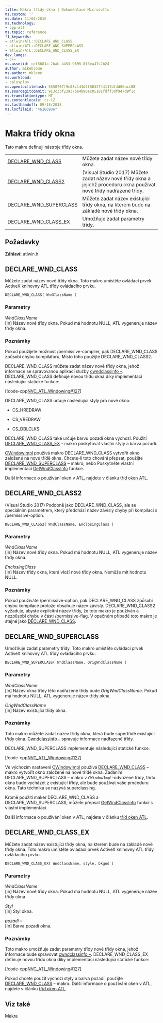 ```yaml
---
title: Makra třídy okna | Dokumentace Microsoftu
ms.custom: ''
ms.date: 11/04/2016
ms.technology:
- cpp-atl
ms.topic: reference
f1_keywords:
- atlwin/ATL::DECLARE_WND_CLASS
- atlwin/ATL::DECLARE_WND_SUPERCLASS
- atlwin/ATL::DECLARE_WND_CLASS_EX
dev_langs:
- C++
ms.assetid: ce18681a-2bab-4453-9895-0f3ea47c2b24
author: mikeblome
ms.author: mblome
ms.workload:
- cplusplus
ms.openlocfilehash: 5650707f9c08c144d2f5832744117dfdd06acc08
ms.sourcegitcommit: 913c3bf23937b64b90ac05181fdff3df947d9f1c
ms.translationtype: MT
ms.contentlocale: cs-CZ
ms.lasthandoff: 09/18/2018
ms.locfileid: "46106906"
---
```

# <a name="window-class-macros"></a>Makra třídy okna

Tato makra definují nástroje třídy okna.

|||
|-|-|
|[DECLARE_WND_CLASS](#declare_wnd_class)|Můžete zadat název nové třídy okna.|
|[DECLARE_WND_CLASS2](#declare_wnd_class2)|(Visual Studio 2017) Můžete zadat název nové třídy okna a jejichž proceduru okna používat nové třídy nadřazené třídy.|
|[DECLARE_WND_SUPERCLASS](#declare_wnd_superclass)|Můžete zadat název existující třídy okna, na kterém bude na základě nové třídy okna.|
|[DECLARE_WND_CLASS_EX](#declare_wnd_class_ex)|Umožňuje zadat parametry třídy.|  

## <a name="requirements"></a>Požadavky

**Záhlaví:** atlwin.h

##  <a name="declare_wnd_class"></a>  DECLARE_WND_CLASS

Můžete zadat název nové třídy okna. Toto makro umístěte ovládací prvek ActiveX knihovny ATL třídy ovládacího prvku.

```
DECLARE_WND_CLASS( WndClassName )
```

### <a name="parameters"></a>Parametry

*WndClassName*<br/>
[in] Název nové třídy okna. Pokud má hodnotu NULL, ATL vygeneruje název třídy okna.

### <a name="remarks"></a>Poznámky

Pokud použijete možnost /permissive-compiler, pak DECLARE_WND_CLASS způsobí chybu kompilátoru; Místo toho použijte DECLARE_WND_CLASS2.

DECLARE_WND_CLASS můžete zadat název nové třídy okna, jehož informace se spravovanou aplikací služby [cwndclassinfo –](cwndclassinfo-class.md). DECLARE_WND_CLASS definuje novou třídu okna díky implementaci následující statické funkce:

[!code-cpp[NVC_ATL_Windowing#127](../../atl/codesnippet/cpp/window-class-macros_1.cpp)]

DECLARE_WND_CLASS určuje následující styly pro nové okno:

- CS_HREDRAW

- CS_VREDRAW

- CS_DBLCLKS

DECLARE_WND_CLASS také určuje barvu pozadí okna výchozí. Použití [DECLARE_WND_CLASS_EX](#declare_wnd_class_ex) – makro poskytovat vlastní styly a barva pozadí.

[CWindowImpl](cwindowimpl-class.md) používá makro DECLARE_WND_CLASS vytvořit okno založené na nové třídě okna. Chcete-li toto chování přepsat, použijte [DECLARE_WND_SUPERCLASS](#declare_wnd_superclass) – makro, nebo Poskytněte vlastní implementaci [GetWndClassInfo](cwindowimpl-class.md#getwndclassinfo) funkce.  

Další informace o používání oken v ATL, najdete v článku [tříd oken ATL](../../atl/atl-window-classes.md).  

##  <a name="declare_wnd_class2"></a>  DECLARE_WND_CLASS2

(Visual Studio 2017) Podobně jako DECLARE_WND_CLASS, ale se speciálním parametrem, který předchází název závislý chyby při kompilaci s /permissive-option.

```
DECLARE_WND_CLASS2( WndClassName, EnclosingClass )
```

### <a name="parameters"></a>Parametry

*WndClassName*<br/>
[in] Název nové třídy okna. Pokud má hodnotu NULL, ATL vygeneruje název třídy okna. 

*EnclosingClass*<br/>
[in] Název třídy okna, která vloží nové třídy okna. Nemůže mít hodnotu NULL.

### <a name="remarks"></a>Poznámky

Pokud používáte /permissive-option, pak DECLARE_WND_CLASS způsobí chybu kompilace protože obsahuje název závislý. DECLARE_WND_CLASS2 vyžaduje, abyste explicitní název třídy, že toto makro je používán a nezpůsobí chybu v části /permissive-flag.
V opačném případě toto makro je stejné jako [DECLARE_WND_CLASS](#declare_wnd_class).

##  <a name="declare_wnd_superclass"></a>  DECLARE_WND_SUPERCLASS

Umožňuje zadat parametry třídy. Toto makro umístěte ovládací prvek ActiveX knihovny ATL třídy ovládacího prvku.

```
DECLARE_WND_SUPERCLASS( WndClassName, OrigWndClassName )
```

### <a name="parameters"></a>Parametry

*WndClassName*<br/>
[in] Název okna třídy této nadřazené třídy bude *OrigWndClassName*. Pokud má hodnotu NULL, ATL vygeneruje název třídy okna.

*OrigWndClassName*<br/>
[in] Název existující třídy okna.

### <a name="remarks"></a>Poznámky

Toto makro můžete zadat název třídy okna, která bude supertřídě existující třídy okna. [Cwndclassinfo –](cwndclassinfo-class.md) spravuje informace nadřazené třídy.

DECLARE_WND_SUPERCLASS implementuje následující statické funkce:

[!code-cpp[NVC_ATL_Windowing#127](../../atl/codesnippet/cpp/window-class-macros_1.cpp)]

Ve výchozím nastavení [CWindowImpl](cwindowimpl-class.md) používá [DECLARE_WND_CLASS](#declare_wnd_class) – makro vytvořit okno založené na nové třídě okna. Zadáním DECLARE_WND_SUPERCLASS – makro v `CWindowImpl`-odvozené třídy, třídu okna bude vycházet z existující třídy, ale bude používat vaše proceduru okna. Tato technika se nazývá superclassing.

Kromě použití maker DECLARE_WND_CLASS a DECLARE_WND_SUPERCLASS, můžete přepsat [GetWndClassInfo](cwindowimpl-class.md#getwndclassinfo) funkci s vlastní implementaci.  

Další informace o používání oken v ATL, najdete v článku [tříd oken ATL](../../atl/atl-window-classes.md).

##  <a name="declare_wnd_class_ex"></a>  DECLARE_WND_CLASS_EX

Můžete zadat název existující třídy okna, na kterém bude na základě nové třídy okna. Toto makro umístěte ovládací prvek ActiveX knihovny ATL třídy ovládacího prvku.

```
DECLARE_WND_CLASS_EX( WndClassName, style, bkgnd )
```

### <a name="parameters"></a>Parametry

*WndClassName*<br/>
[in] Název nové třídy okna. Pokud má hodnotu NULL, ATL vygeneruje název třídy okna.

*Styl*<br/>
[in] Styl okna.

*pozadí –*<br/>
[in] Barva pozadí okna.

### <a name="remarks"></a>Poznámky

Toto makro umožňuje zadat parametry třídy nové třídy okna, jehož informace bude spravovat [cwndclassinfo –](cwndclassinfo-class.md). DECLARE_WND_CLASS_EX definuje novou třídu okna díky implementaci následující statické funkce:

[!code-cpp[NVC_ATL_Windowing#127](../../atl/codesnippet/cpp/window-class-macros_1.cpp)]

Pokud chcete použít výchozí styly a barva pozadí, použijte [DECLARE_WND_CLASS](#declare_wnd_class) – makro. Další informace o používání oken v ATL, najdete v článku [tříd oken ATL](../../atl/atl-window-classes.md).

## <a name="see-also"></a>Viz také

[Makra](atl-macros.md)

